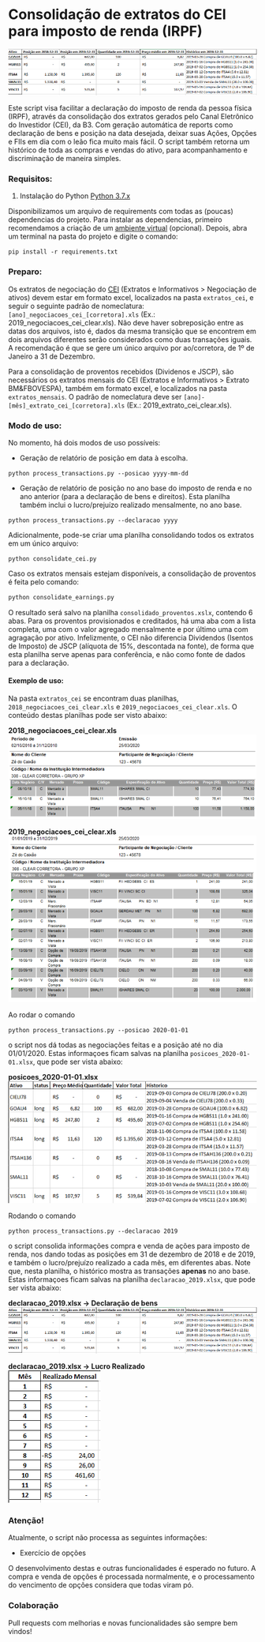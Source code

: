 # Consolidação de extratos do CEI para imposto de renda (IRPF)

![declaracao_2019.xlsx -> Declaração de bens](https://github.com/danilofrp/consolidador-cei/blob/master/img/declaracao.png "declaracao_2019.xlsx -> Declaração de bens")

Este script visa facilitar a declaração do imposto de renda da pessoa física (IRPF), através da consolidação dos extratos gerados pelo Canal Eletrônico do Investidor (CEI), da B3. Com geração automática de reports como declaração de bens e posição na data desejada, deixar suas Ações, Opções e FIIs em dia com o leão fica muito mais fácil. O script também retorna um histórico de toda as compras e vendas do ativo, para acompanhamento e discriminação de maneira simples.

### Requisitos:

1) Instalação do Python [Python 3.7.x](https://www.python.org)

Disponibilizamos um arquivo de requirements com todas as (poucas) dependencias do projeto.
Para instalar as dependencias, primeiro recomendamos a criação de um [ambiente virtual](https://docs.python.org/pt-br/3/tutorial/venv.html) (opcional). Depois, abra um terminal na pasta do projeto e digite o comando:

```
pip install -r requirements.txt
```

### Preparo:
Os extratos de negociação do [CEI](https://cei.b3.com.br) (Extratos e Informativos > Negociação de ativos) devem estar em formato excel, localizados na pasta `extratos_cei`, e seguir o seguinte padrão de nomeclatura: `[ano]_negociacoes_cei_[corretora].xls` (Ex.: 2019_negociacoes_cei_clear.xls). Não deve haver sobreposição entre as datas dos arquivos, isto é, dados da mesma transição que se encontrem em dois arquivos diferentes serão considerados como duas transações iguais. A recomendação é que se gere um único arquivo por ao/corretora, de 1º de Janeiro a 31 de Dezembro.

Para a consolidação de proventos recebidos (Dividenos e JSCP), são necessários os extratos mensais do CEI (Extratos e Informativos > Extrato BM&FBOVESPA), também em formato excel, e localizados na pasta `extratos_mensais`. O padrão de nomeclatura deve ser `[ano]-[mês]_extrato_cei_[corretora].xls` (Ex.: 2019_extrato_cei_clear.xls). 

### Modo de uso:
No momento, há dois modos de uso possíveis:

- Geração de relatório de posição em data à escolha.
```
python process_transactions.py --posicao yyyy-mm-dd
```

- Geração de relatório de posição no ano base do imposto de renda e no ano anterior (para a declaração de bens e direitos). Esta planilha também inclui o lucro/prejuízo realizado mensalmente, no ano base.
```
python process_transactions.py --declaracao yyyy
```

Adicionalmente, pode-se criar uma planilha consolidando todos os extratos em um único arquivo:
```
python consolidate_cei.py
```

Caso os extratos mensais estejam disponíveis, a consolidação de proventos é feita pelo comando:
```python
python consolidate_earnings.py
```
O resultado será salvo na planilha `consolidado_proventos.xslx`, contendo 6 abas. Para os proventos provisionados e creditados, há uma aba com a lista completa, uma com o valor agregado mensalmente e por último uma com agragação por ativo. Infelizmente, o CEI não diferencia Dividendos (Isentos de Imposto) de JSCP (alíquota de 15%, descontada na fonte), de forma que esta planilha serve apenas para conferência, e não como fonte de dados para a declaração.

#### Exemplo de uso:
Na pasta `extratos_cei` se encontram duas planilhas, `2018_negociacoes_cei_clear.xls` e `2019_negociacoes_cei_clear.xls`. O conteúdo destas planilhas pode ser visto abaixo:

**2018_negociacoes_cei_clear.xls**<br>
![2018_negociacoes_cei_clear.xls](https://github.com/danilofrp/consolidador-cei/blob/master/img/2018_extrato_cei_clear.png "2018_negociacoes_cei_clear.xls")

**2019_negociacoes_cei_clear.xls**<br>
![2019_negociacoes_cei_clear.xls](https://github.com/danilofrp/consolidador-cei/blob/master/img/2019_extrato_cei_clear.png "2019_negociacoes_cei_clear.xls")

Ao rodar o comando
```
python process_transactions.py --posicao 2020-01-01
```
o script nos dá todas as negociações feitas e a posição até no dia 01/01/2020. Estas informaçoes ficam salvas na planilha `posicoes_2020-01-01.xlsx`, que pode ser vista abaixo:

**posicoes_2020-01-01.xlsx**<br>
![posicoes_2020-01-01.xlsx](https://github.com/danilofrp/consolidador-cei/blob/master/img/posicao.png "posicoes_2020-01-01.xlsx")


Rodando o comando
```
python process_transactions.py --declaracao 2019
```
o script consolida informações compra e venda de ações para imposto de renda, nos dando todas as posições em 31 de dezembro de 2018 e de 2019, e também o lucro/prejuízo realizado a cada mês, em diferentes abas. Note que, nesta planilha, o histórico mostra as transações **apenas** no ano base. Estas informaçoes ficam salvas na planilha `declaracao_2019.xlsx`, que pode ser vista abaixo:

**declaracao_2019.xlsx -> Declaração de bens**<br>
![declaracao_2019.xlsx -> Declaração de bens](https://github.com/danilofrp/consolidador-cei/blob/master/img/declaracao.png "declaracao_2019.xlsx -> Declaração de bens")

**declaracao_2019.xlsx -> Lucro Realizado**<br>
![declaracao_2019.xlsx -> Lucro Realizado](https://github.com/danilofrp/consolidador-cei/blob/master/img/realizado.png "declaracao_2019.xlsx -> Lucro Realizado")


### Atenção!
Atualmente, o script não processa as seguintes informações:

- Exercício de opções

O desenvolvimento destas e outras funcionalidades é esperado no futuro. A compra e venda de opções é processada normalmente, e o processamento do vencimento de opções considera que todas viram pó.


### Colaboração

Pull requests com melhorias e novas funcionalidades são sempre bem vindos!

